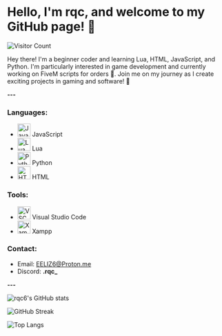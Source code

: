 # Hello, I'm rqc, and welcome to my GitHub page! 👋

![Visitor Count](https://komarev.com/ghpvc/?username=rqc6&color=blueviolet)

Hey there! I'm a beginner coder and learning Lua, HTML, JavaScript, and Python. I'm particularly interested in game development and currently working on FiveM scripts for orders 🐌. Join me on my journey as I create exciting projects in gaming and software! 🚀

**---**

### Languages:
   - <img alt="JavaScript" width="30px" src="https://upload.wikimedia.org/wikipedia/commons/9/99/Unofficial_JavaScript_logo_2.svg" /> JavaScript<br />
   - <img alt="Lua" width="30px" src="https://upload.wikimedia.org/wikipedia/commons/c/cf/Lua-Logo.svg" /> Lua<br />
   - <img alt="Python" width="30px" src="https://upload.wikimedia.org/wikipedia/commons/thumb/c/c3/Python-logo-notext.svg/1869px-Python-logo-notext.svg.png" /> Python<br />
   - <img alt="HTML" width="30px" src="https://upload.wikimedia.org/wikipedia/commons/thumb/6/61/HTML5_logo_and_wordmark.svg/2048px-HTML5_logo_and_wordmark.svg.png" /> HTML<br />

### Tools:
   - <img alt="VSCode" width="30px" src="https://cdn.worldvectorlogo.com/logos/visual-studio-code-1.svg" /> Visual Studio Code<br />
   - <img alt="Xampp" width="30px" src="https://upload.wikimedia.org/wikipedia/en/thumb/7/78/XAMPP_logo.svg/1200px-XAMPP_logo.svg.png" /> Xampp<br />

### Contact:
   - Email: EELIZ6@Proton.me
   - Discord: **.rqc_**

**---**

![rqc6's GitHub stats](https://github-readme-stats.vercel.app/api?username=rqc6&show_icons=true&theme=tokyonight)

![GitHub Streak](https://github-readme-streak-stats.herokuapp.com/?user=rqc6&theme=tokyonight)

![Top Langs](https://github-readme-stats.vercel.app/api/top-langs/?username=rqc6&layout=compact&theme=tokyonight)
